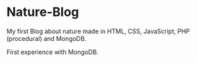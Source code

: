 # Nature-Blog
 My first Blog about nature made in HTML, CSS, JavaScript, PHP (procedural) and MongoDB. 
 
 First experience with MongoDB.

